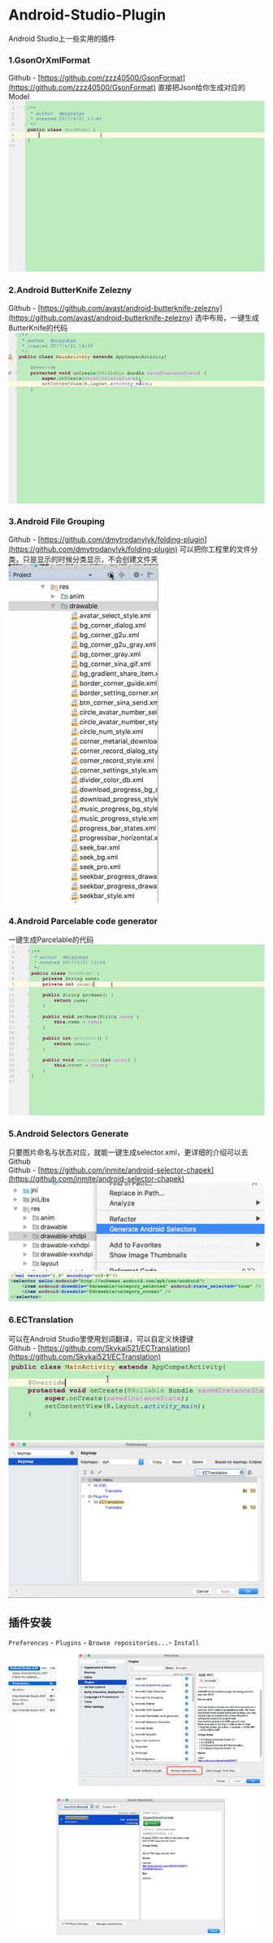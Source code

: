 # Android-Studio-Plugin
Android Studio上一些实用的插件

### __1.GsonOrXmlFormat__
Github - [https://github.com/zzz40500/GsonFormat](https://github.com/zzz40500/GsonFormat)
直接把Json给你生成对应的Model  
![](Screenshots/gson_format.gif)

### __2.Android ButterKnife Zelezny__
Github - [https://github.com/avast/android-butterknife-zelezny](https://github.com/avast/android-butterknife-zelezny)
选中布局，一键生成ButterKnife的代码  
![](Screenshots/butterknife.gif)

### __3.Android File Grouping__
Github - [https://github.com/dmytrodanylyk/folding-plugin](https://github.com/dmytrodanylyk/folding-plugin)
可以把你工程里的文件分类，只是显示的时候分类显示，不会创建文件夹  
![](Screenshots/file_group.gif)

### __4.Android Parcelable code generator__
一键生成Parcelable的代码  
![](Screenshots/parcelable.gif)

### __5.Android Selectors Generate__
只要图片命名与状态对应，就能一键生成selector.xml，更详细的介绍可以去Github  
Github - [https://github.com/inmite/android-selector-chapek](https://github.com/inmite/android-selector-chapek)  
![](Screenshots/selector.png)
![](Screenshots/selector_2.png)

### __6.ECTranslation__
可以在Android Studio里使用划词翻译，可以自定义快捷键  
Github - [https://github.com/Skykai521/ECTranslation](https://github.com/Skykai521/ECTranslation)  
![](Screenshots/ectranslation_2.gif)
![](Screenshots/ectranslation_1.png)


## __插件安装__
`Preferences` - `Plugins` - `Browse repositories...`- `Install`  

![](Screenshots/install.jpg)